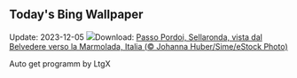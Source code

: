 ## Today's Bing Wallpaper
Update: 2023-12-05
![](https://www.bing.com/th?id=OHR.ValdiFassa_IT-IT6575730533_UHD.jpg&w=1000)Download: [Passo Pordoi, Sellaronda, vista dal Belvedere verso la Marmolada, Italia (© Johanna Huber/Sime/eStock Photo)](https://www.bing.com/th?id=OHR.ValdiFassa_IT-IT6575730533_UHD.jpg)

Auto get programm by LtgX
